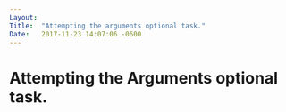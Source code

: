 ```yaml
---
Layout:	
Title:	"Attempting the arguments optional task."
Date:	2017-11-23 14:07:06 -0600
---
```


# Attempting the Arguments optional task.
